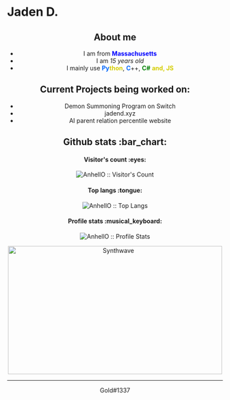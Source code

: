 # Jaden D.

<h2 align="center">About me</h2>
<p align="center">
 <ul align="center">
  <li align="center">I am from <b style="color:blue;">Massachusetts</b></li>
  <li align="center">I am <i>15 years old</i></li>
  <li align="center">I mainly use <b style="color:#0366fc;">Py</b><b style="color:#d4cd00;">thon</b>, <b style="color:#0366fc;">C</b>++, <b style="color:green;">C#</b> <b style="color:#d4cd00;">and, JS</b></li>
  
 </ul>

</p>

<h2 align="center">Current Projects being worked on:</h2>

<ul align="center">
  <li align="center">Demon Summoning Program on Switch</li>
  <li align="center">jadend.xyz</li>
  <li align="center">AI parent relation percentile website</li>
  
 </ul>


<h2 align="center">Github stats :bar_chart:</h2>

<h4 align="center">Visitor's count :eyes:</h4>

<p align="center"><img src="https://profile-counter.glitch.me/{goldenjayz}/count.svg" alt="AnhellO :: Visitor's Count" /></p>

<h4 align="center">Top langs :tongue:</h4>

<p align="center"><img src="https://github-readme-stats.vercel.app/api/top-langs/?username=goldenjayz&langs_count=10&theme=tokyonight&layout=compact" alt="AnhellO :: Top Langs" /></p>

<h4 align="center">Profile stats :musical_keyboard:</h4>

<p align="center"><img src="https://github-readme-stats.vercel.app/api?username=goldenjayz&show_icons=true&theme=synthwave" alt="AnhellO :: Profile Stats" /></p>

<p align="center"><img src="https://thumbs.gfycat.com/GoodnaturedFondGaur-size_restricted.gif" alt="Synthwave" height="300" width="500"></p>


---
<p align="center">
Gold#1337
</p>
